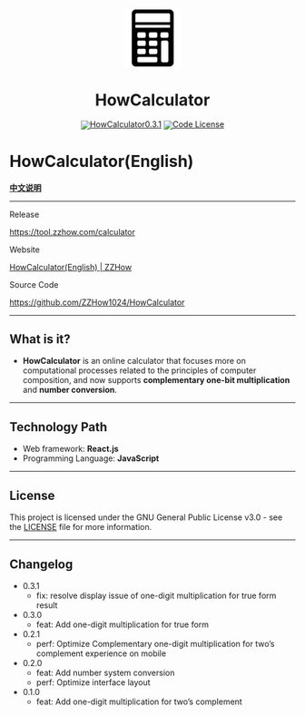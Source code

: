 <div align="center">
  <img src="public/favicon.png" width="20%" alt="HowCalculator" />
  <h1>HowCalculator</h1>
</div>
<div align="center" style="line-height: 1;">
  <a href="https://tool.zzhow.com/calculator"><img alt="HowCalculator0.3.1"
    src="https://img.shields.io/badge/HowCalculator-v0.3.1-blue"/></a>
  <a href="LICENSE"><img alt="Code License"
    src="https://img.shields.io/github/license/ZZHow1024/HowCalculator"></a>
</div>

# **HowCalculator(English)**

[**中文说明**](./README.md)

---

Release

https://tool.zzhow.com/calculator

Website

[HowCalculator(English) | ZZHow](https://www.zzhow.com/HowCalculatorEN)

Source Code

https://github.com/ZZHow1024/HowCalculator

---

## What is it?

- **HowCalculator** is an online calculator that focuses more on computational processes related to the principles of
  computer composition, and now supports **complementary one-bit multiplication** and **number conversion**.

---

## Technology Path

- Web framework: **React.js**
- Programming Language: **JavaScript**

---

## License

This project is licensed under the GNU General Public License v3.0 - see
the [LICENSE](https://github.com/ZZHow1024/HowCalculator/blob/main/LICENSE) file for more information.

---

## Changelog

- 0.3.1
    - fix: resolve display issue of one-digit multiplication for true form result
- 0.3.0
    - feat: Add one-digit multiplication for true form
- 0.2.1
    - perf: Optimize Complementary one-digit multiplication for two’s complement experience on mobile
- 0.2.0
    - feat: Add number system conversion
    - perf: Optimize interface layout
- 0.1.0
    - feat: Add one-digit multiplication for two’s complement
